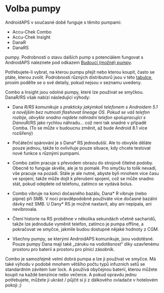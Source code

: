 # Volba pumpy

AndroidAPS v současné době funguje s těmito pumpami:

* Accu-Chek Combo
* Accu-Chek Insight
* DanaR
* DanaRS 

pumpy. Podrobnosti o stavu dalších pump s potenciálem fungovat s AndroidAPS naleznete pod odkazem [Budoucí (možné) pumpy](Future-possible-Pump-Drivers.md).

Potřebujete-li vybrat, na kterou pumpu přejít nebo kterou koupit, často se ptáte, kterou zvolit. Podrobnosti různých distributorů jsou v této [tabulce](https://drive.google.com/open?id=1CRfmmjA-0h_9nkRViP3J9FyflT9eu-a8HeMrhrKzKz0), prosím podělte se o své detaily, pokud nejsou v seznamu uvedeny.

Combo a Insight jsou odolné pumpy, které lze používat se smyčkou. DanaR/RS však nabízí následující výhody:

* Dana *R/RS komunikuje s prakticky jakýmkoli telefonem s Androidem 5.1 a novějším bez nutnosti flashovat lineage OS. Pokud se váš telefon rozbije, obvykle snadno najdete náhradní telefon spolupracující s Danou*R/RS jako rychlou náhradu... což není tak snadné v případě Comba. (To se může v budoucnu změnit, až bude Android 8.1 více rozšířený)

* Počáteční spárování je s Dana* RS jednodušší. Ale to obvykle děláte pouze jednou, takže to ovlivňuje pouze situace, kdy chcete testovat nové funkce s různými pumpami.

* Combo zatím pracuje s převodem obrazu do strojově čitelné podoby. Obecně to funguje skvěle, ale je to pomalé. Pro smyčku to tolik nevadí, vše pracuje na pozadí. Stále je ale nutné, abyste byli mnohem více času ve spojení, takže může dojít k přerušení spojení, což se může snadno stát, pokud odejdete od telefonu, zatímco se vydává bolus.

* Combo vibruje na konci dočasného bazálu, Dana* R vibruje (nebo pípne) při SMB. V noci pravděpodobně používáte více dočasné bazální dávky než SMB. U Dany* RS je možné nastavit, aby ani nepípala, ani nevibrovala.

* Čtení historie na RS proběhne v několika sekundách včetně sacharidů, takže lze jednoduše vyměnit telefon, zatímco je pumpa offline, a pokračovat ve smyčce, jakmile budou dostupné nějaké hodnoty z CGM.

* Všechny pumpy, se kterými AndroidAPS komunikuje, jsou vodotěsné. Pouze pumpy Dana mají také „záruku na vodotěsnost“ díky uzavřenému prostoru pro baterii a prostoru pro plnicí zásobník.

Combo je samozřejmě velmi dobrá pumpa a lze ji používat ve smyčce. Má také výhodu v podobě mnohem většího počtu typů infuzních setů se standardním závitem luer lock. A používá obyčejnou baterii, kterou můžete koupit na každé benzínce nebo večerce. A pokud opravdu jednu potřebujete, můžete ji ukrást / půjčit si ji z dálkového ovladače v hotelovém pokoji ;)